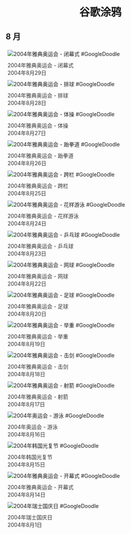 
<h1 align="center"> 谷歌涂鸦 </h1>




## 8 月

<div class="image">


<img src="https:https://lh3.googleusercontent.com/nj6_SKh1kMaOBe7KZqwVqsR7LU3TUATLJVtU1RKwfgHbxOi4hv7k1MUsfgBRO3r2mBdMHzrobbwLiAUQA27bNdJKWqCd-8T0Yiw9J3zNyQ=s660" alt="2004年雅典奥运会 - 闭幕式 #GoogleDoodle" style="margin: 5px"/>
<div class="info" style="font-size: 14px; color:#333333; margin:5px"><div class="title">2004年雅典奥运会 - 闭幕式</div><div class="date">2004年8月29日</div></div>

<img src="https:https://lh3.googleusercontent.com/QagFp0ghmNzr-FxiVhgQxsTxxafLc7pKzV1s7Q9cqeGRKyaKWTAFkst3SHlz9FAnT_sr3EY7SctLcdXGzXrHW-SzCgODwUe3XzflZzQ=s660" alt="2004年雅典奥运会 - 排球 #GoogleDoodle" style="margin: 5px"/>
<div class="info" style="font-size: 14px; color:#333333; margin:5px"><div class="title">2004年雅典奥运会 - 排球</div><div class="date">2004年8月28日</div></div>

<img src="https:https://lh3.googleusercontent.com/1EUMVoy_BeziC7tCbaktKam1rlMn5F6nLXoubPwQfdWFzaJddlAxS98NFS0cMQ8F8hsyz7K9e10HeQRpIbRjrgmM4gFXtCoqQwFJmvtR6Q=s660" alt="2004年雅典奥运会 - 体操 #GoogleDoodle" style="margin: 5px"/>
<div class="info" style="font-size: 14px; color:#333333; margin:5px"><div class="title">2004年雅典奥运会 - 体操</div><div class="date">2004年8月27日</div></div>

<img src="https:https://lh3.googleusercontent.com/Etzks8hIkfB9slWSI5pkQFEF7N0CoPqI9BA8DfocdZlmrZd5gPCGXmibPc7VuxpFxNW2JqaUa2yULW2nrbA8ejnT-aMTyDVBCrU3IRI1=s660" alt="2004年雅典奥运会 - 跆拳道 #GoogleDoodle" style="margin: 5px"/>
<div class="info" style="font-size: 14px; color:#333333; margin:5px"><div class="title">2004年雅典奥运会 - 跆拳道</div><div class="date">2004年8月26日</div></div>

<img src="https:https://lh3.googleusercontent.com/WCJWSB6gyzReJxoJKWMSikavf2StGiMgc2egMglHjMZA9aotpLy_tJvzlQZWNyYHfOldOjothGXkLdERsDOsxYcEyUGFcr9nhIvmksBv=s660" alt="2004年雅典奥运会 - 跨栏 #GoogleDoodle" style="margin: 5px"/>
<div class="info" style="font-size: 14px; color:#333333; margin:5px"><div class="title">2004年雅典奥运会 - 跨栏</div><div class="date">2004年8月25日</div></div>

<img src="https:https://lh3.googleusercontent.com/AwDtTrLos_8QLomYR3eZreftCSUwa7PId5ruUJEm0XHSvTqtKkxlnC7QpcyTebDajEw8V9Sd4oevofDlqVRk1oiNwUfZWwd3mS0PABw=s660" alt="2004年雅典奥运会 - 花样游泳 #GoogleDoodle" style="margin: 5px"/>
<div class="info" style="font-size: 14px; color:#333333; margin:5px"><div class="title">2004年雅典奥运会 - 花样游泳</div><div class="date">2004年8月24日</div></div>

<img src="https:https://lh3.googleusercontent.com/1RgQ_y5KT7BpKkqEKMdduKUypCiUcXLC66ePNz2147IeHB-trUVFRPUrawIONvbpI9LZTZ-3DAcsVHvaSLHNxoLN14glreloWJXBaB9b=s660" alt="2004年雅典奥运会 - 乒乓球 #GoogleDoodle" style="margin: 5px"/>
<div class="info" style="font-size: 14px; color:#333333; margin:5px"><div class="title">2004年雅典奥运会 - 乒乓球</div><div class="date">2004年8月23日</div></div>

<img src="https:https://lh3.googleusercontent.com/c6uOGBMr4Pr6XMC87i6A_O6HovKcOkHAEIiCvVojFypLP9FmDnQ3KUcIPMDm8O0i9XM5-Md-o0bhPTd5Ln1soqM0WJsGXBcQcRlwlstixQ=s660" alt="2004年雅典奥运会 - 网球 #GoogleDoodle" style="margin: 5px"/>
<div class="info" style="font-size: 14px; color:#333333; margin:5px"><div class="title">2004年雅典奥运会 - 网球</div><div class="date">2004年8月22日</div></div>

<img src="https:https://lh3.googleusercontent.com/7bTugLwW9v0Jc3wWBSU0gCicGU4i42i3pyF-XcaKaAKtEKdJEOX8Hsx4QreZAx8_-73DbPaHZ2tFdmNrZeJ73DsK01BP4qFMhh38y4pE=s660" alt="2004年雅典奥运会 - 足球 #GoogleDoodle" style="margin: 5px"/>
<div class="info" style="font-size: 14px; color:#333333; margin:5px"><div class="title">2004年雅典奥运会 - 足球</div><div class="date">2004年8月20日</div></div>

<img src="https:https://lh3.googleusercontent.com/o6-K3OOiFTfJRjSl-dzi71XXL7ngbJGyatrhGFf5ds5aVtqPMDpBRay9U9OgfiHUl0P9iTt6QJjPW2YXVvEI8OE0NooSiTjnwoZi7QM=s660" alt="2004年雅典奥运会 - 举重 #GoogleDoodle" style="margin: 5px"/>
<div class="info" style="font-size: 14px; color:#333333; margin:5px"><div class="title">2004年雅典奥运会 - 举重</div><div class="date">2004年8月19日</div></div>

<img src="https:https://lh3.googleusercontent.com/z0pcZV_mysF2Ld5qzE_liAHXo7q5tHsqFsvKkR8pSYluM5xktiSHKHsg7_kPM5ZO7dLkCgJqocHJqNnbPm8djWpQP2-6WyxpAjjLeADz=s660" alt="2004年雅典奥运会 - 击剑 #GoogleDoodle" style="margin: 5px"/>
<div class="info" style="font-size: 14px; color:#333333; margin:5px"><div class="title">2004年雅典奥运会 - 击剑</div><div class="date">2004年8月18日</div></div>

<img src="https:https://lh3.googleusercontent.com/PE4Vxynuzq9vdlJlSwFA5JdvjhttW_cNIbVdwJCpAQQhKY879dnJCMNATYSeQ9avXcXrsqR4Zk3NEuGd_Z7M_TNaY68ALrQJz_-zf_Vc=s660" alt="2004年雅典奥运会 - 射箭 #GoogleDoodle" style="margin: 5px"/>
<div class="info" style="font-size: 14px; color:#333333; margin:5px"><div class="title">2004年雅典奥运会 - 射箭</div><div class="date">2004年8月17日</div></div>

<img src="https:https://lh3.googleusercontent.com/eF1JPd2iAnKUy0jGXltmcVYGnSbP3Jm0r1uYz1OB2Gal1PKECE8ppk39rIGScaIK897Jp8PU8qoR7loPUne0hnZ4S6lW_0rPT9Y_b_PY=s660" alt="2004年奥运会 - 游泳 #GoogleDoodle" style="margin: 5px"/>
<div class="info" style="font-size: 14px; color:#333333; margin:5px"><div class="title">2004年奥运会 - 游泳</div><div class="date">2004年8月16日</div></div>

<img src="https:https://lh3.googleusercontent.com/jZQWjj7FNfxdaOi0rz0mdK6AaBxowM5TJBrOEjnb6UcWf_lfXBr5ibioj0fec4Th9PoyI-C2w7FvKMigq6aVq-h3_MUPxYUfJPJLf1Sl=s660" alt="2004年韩国光复节 #GoogleDoodle" style="margin: 5px"/>
<div class="info" style="font-size: 14px; color:#333333; margin:5px"><div class="title">2004年韩国光复节</div><div class="date">2004年8月15日</div></div>

<img src="https:https://lh3.googleusercontent.com/MVOM0tNZGz6PbjlGw5y3I8xVAr2uSHQdSl8u0z8VUKG5NXQzvljiRP6yMS4XkRklcejjRxgI8Wczz9ZBfzosL4ehKqfgAhs9T1YSlX9IlA=s660" alt="2004年雅典奥运会 - 开幕式 #GoogleDoodle" style="margin: 5px"/>
<div class="info" style="font-size: 14px; color:#333333; margin:5px"><div class="title">2004年雅典奥运会 - 开幕式</div><div class="date">2004年8月14日</div></div>

<img src="https:https://lh3.googleusercontent.com/pvsiCX8X6MbSywT5vmqUxaxrwl_Ok-m5zyFSbdDWbFup06s2U3l8e-phxw50SZ1-VvgIiCISRHNJ0i7T6tcNCA47W6rx_HxUI0LpQts=s660" alt="2004年瑞士国庆日 #GoogleDoodle" style="margin: 5px"/>
<div class="info" style="font-size: 14px; color:#333333; margin:5px"><div class="title">2004年瑞士国庆日</div><div class="date">2004年8月1日</div></div>

</div>








